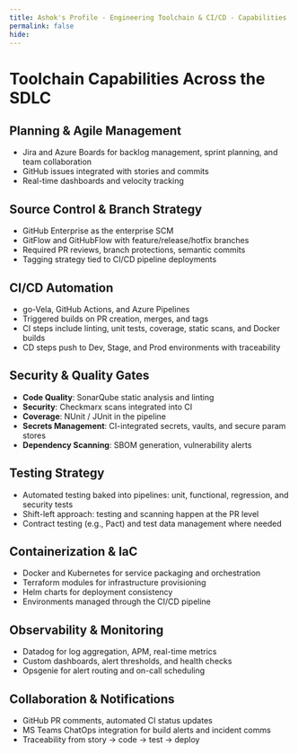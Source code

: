 ```yaml
---
title: Ashok's Profile - Engineering Toolchain & CI/CD - Capabilities
permalink: false
hide:
---
```


# Toolchain Capabilities Across the SDLC

## Planning & Agile Management
- Jira and Azure Boards for backlog management, sprint planning, and team collaboration
- GitHub issues integrated with stories and commits
- Real-time dashboards and velocity tracking

## Source Control & Branch Strategy
- GitHub Enterprise as the enterprise SCM
- GitFlow and GitHubFlow with feature/release/hotfix branches
- Required PR reviews, branch protections, semantic commits
- Tagging strategy tied to CI/CD pipeline deployments

## CI/CD Automation
- go-Vela, GitHub Actions, and Azure Pipelines
- Triggered builds on PR creation, merges, and tags
- CI steps include linting, unit tests, coverage, static scans, and Docker builds
- CD steps push to Dev, Stage, and Prod environments with traceability

## Security & Quality Gates
- **Code Quality**: SonarQube static analysis and linting
- **Security**: Checkmarx scans integrated into CI
- **Coverage**: NUnit / JUnit in the pipeline
- **Secrets Management**: CI-integrated secrets, vaults, and secure param stores
- **Dependency Scanning**: SBOM generation, vulnerability alerts

## Testing Strategy
- Automated testing baked into pipelines: unit, functional, regression, and security tests
- Shift-left approach: testing and scanning happen at the PR level
- Contract testing (e.g., Pact) and test data management where needed

## Containerization & IaC
- Docker and Kubernetes for service packaging and orchestration
- Terraform modules for infrastructure provisioning
- Helm charts for deployment consistency
- Environments managed through the CI/CD pipeline

## Observability & Monitoring
- Datadog for log aggregation, APM, real-time metrics
- Custom dashboards, alert thresholds, and health checks
- Opsgenie for alert routing and on-call scheduling

## Collaboration & Notifications
- GitHub PR comments, automated CI status updates
- MS Teams ChatOps integration for build alerts and incident comms
- Traceability from story → code → test → deploy